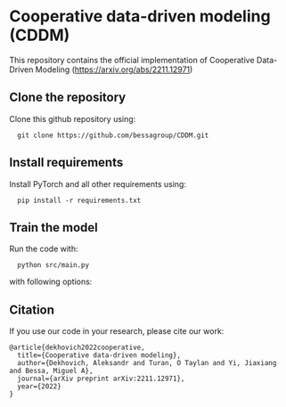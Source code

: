 # Cooperative data-driven modeling (CDDM)
This repository contains the official implementation of Cooperative Data-Driven Modeling (https://arxiv.org/abs/2211.12971)


## Clone the repository

Clone this github repository using:
      
      git clone https://github.com/bessagroup/CDDM.git

## Install requirements

Install PyTorch and all other requirements using:

      pip install -r requirements.txt
      
## Train the model

Run the code with:

      python src/main.py
      
with following options:


## Citation

If you use our code in your research, please cite our work:
```
@article{dekhovich2022cooperative,
  title={Cooperative data-driven modeling},
  author={Dekhovich, Aleksandr and Turan, O Taylan and Yi, Jiaxiang and Bessa, Miguel A},
  journal={arXiv preprint arXiv:2211.12971},
  year={2022}
}
```
